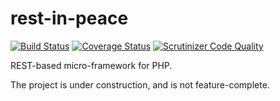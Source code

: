 rest-in-peace
=============

[![Build Status](https://travis-ci.org/Sam-Burns/rest-in-peace.svg?branch=master)](https://travis-ci.org/Sam-Burns/rest-in-peace)
[![Coverage Status](https://coveralls.io/repos/Sam-Burns/rest-in-peace/badge.svg?branch=master)](https://coveralls.io/r/Sam-Burns/rest-in-peace?branch=master)
[![Scrutinizer Code Quality](https://scrutinizer-ci.com/g/Sam-Burns/rest-in-peace/badges/quality-score.png?b=master)](https://scrutinizer-ci.com/g/Sam-Burns/rest-in-peace/?branch=master)

REST-based micro-framework for PHP.

The project is under construction, and is not feature-complete.
